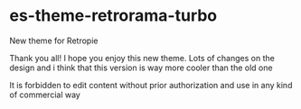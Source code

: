 # es-theme-retrorama-turbo
New theme for Retropie


Thank you all! I hope you enjoy this new theme. Lots of changes on the design and i think that this version is way more cooler than the old one

It is forbidden to edit content without prior authorization and use in any kind of commercial way
